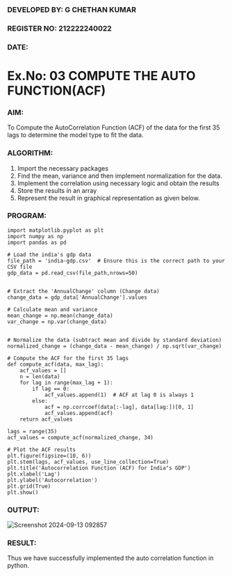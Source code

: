 ### DEVELOPED BY: G CHETHAN KUMAR
### REGISTER NO: 212222240022
### DATE:

# Ex.No: 03   COMPUTE THE AUTO FUNCTION(ACF)

### AIM:
To Compute the AutoCorrelation Function (ACF) of the data for the first 35 lags to determine the model
type to fit the data.
### ALGORITHM:
1. Import the necessary packages
2. Find the mean, variance and then implement normalization for the data.
3. Implement the correlation using necessary logic and obtain the results
4. Store the results in an array
5. Represent the result in graphical representation as given below.
### PROGRAM:
```
import matplotlib.pyplot as plt
import numpy as np
import pandas as pd

# Load the india's gdp data
file_path = 'india-gdp.csv'  # Ensure this is the correct path to your CSV file
gdp_data = pd.read_csv(file_path,nrows=50)


# Extract the 'AnnualChange' column (Change data)
change_data = gdp_data['AnnualChange'].values

# Calculate mean and variance
mean_change = np.mean(change_data)
var_change = np.var(change_data)


# Normalize the data (subtract mean and divide by standard deviation)
normalized_change = (change_data - mean_change) / np.sqrt(var_change)

# Compute the ACF for the first 35 lags
def compute_acf(data, max_lag):
    acf_values = []
    n = len(data)
    for lag in range(max_lag + 1):
        if lag == 0:
            acf_values.append(1)  # ACF at lag 0 is always 1
        else:
            acf = np.corrcoef(data[:-lag], data[lag:])[0, 1]
            acf_values.append(acf)
    return acf_values

lags = range(35)
acf_values = compute_acf(normalized_change, 34)

# Plot the ACF results
plt.figure(figsize=(10, 6))
plt.stem(lags, acf_values, use_line_collection=True)
plt.title('Autocorrelation Function (ACF) for India"s GDP')
plt.xlabel('Lag')
plt.ylabel('Autocorrelation')
plt.grid(True)
plt.show()
```
### OUTPUT:

![Screenshot 2024-09-13 092857](https://github.com/user-attachments/assets/6a2072a1-d4aa-4f59-9597-96a4ac7bfa38)

### RESULT:
Thus we have successfully implemented the auto correlation function in python.

